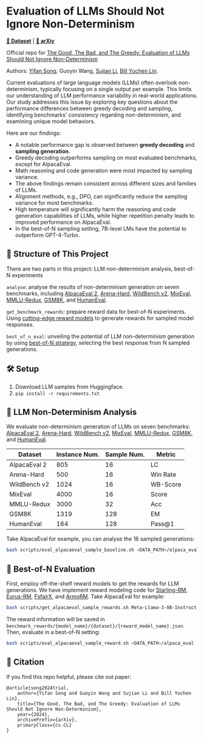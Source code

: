 # Evaluation of LLMs Should Not Ignore Non-Determinism

[**🤗 Dataset**](https://huggingface.co/datasets/) | [**📖 arXiv**](https://arxiv.org/)

Official repo for [The Good, The Bad, and The Greedy: Evaluation of LLMs Should Not Ignore Non-Determinism](https://arxiv.org/)

Authors: [Yifan Song](https://github.com/Yifan-Song793), Guoyin Wang, [Sujian Li](http://123.56.88.210/), [Bill Yuchen Lin](https://yuchenlin.xyz/).


Current evaluations of large language models (LLMs) often overlook non-determinism, typically focusing on a single output per example. This limits our understanding of LLM performance variability in real-world applications. 
Our study addresses this issue by exploring key questions about the performance differences between greedy decoding and sampling, identifying benchmarks’ consistency regarding non-determinism, and examining unique model behaviors. 

Here are our findings:
- A notable performance gap is observed between **greedy decoding** and **sampling generation**.
- Greedy decoding outperforms sampling on most evaluated benchmarks, except for AlpacaEval.
- Math reasoning and code generation were most impacted by sampling variance.
- The above findings remain consistent across different sizes and families of LLMs.
- Alignment methods, e.g., DPO, can significantly reduce the sampling variance for most benchmarks.
- High temperature will significantly harm the reasoning and code generation capabilities of LLMs, while higher repetition penalty leads to improved performance on AlpacaEval.
- In the best-of-N sampling setting, 7B-level LMs have the potential to outperform GPT-4-Turbo.



## 🧩 Structure of This Project

There are two parts in this project: LLM non-determinism analysis, best-of-N experiments

`analyse`: analyse the results of non-determinism generation on seven benchmarks, including [AlpacaEval 2](https://github.com/tatsu-lab/alpaca_eval), [Arena-Hard](https://github.com/lm-sys/arena-hard-auto), [WildBench v2](https://github.com/allenai/WildBench), [MixEval](https://github.com/Psycoy/MixEval), [MMLU-Redux](http://arxiv.org/abs/2406.04127), [GSM8K](https://arxiv.org/abs/2110.14168), and [HumanEval](https://arxiv.org/abs/2107.03374).

`get_benchmark_rewards`: prepare reward data for best-of-N experiments. Using [cutting-edge reward models](https://huggingface.co/spaces/allenai/reward-bench) to generate rewards for sampled model responses.

`best_of_n_eval`: unveiling the potential of LLM non-determinism generation by using [best-of-N strategy](https://arxiv.org/abs/2306.02561), selecting the best response from N sampled generations.


## 🛠️ Setup

1. Download LLM samples from Huggingface.
2. `pip install -r requirements.txt`

## 🚀 LLM Non-Determinism Analysis

We evaluate non-determinism generation of LLMs on seven benchmarks: [AlpacaEval 2](https://github.com/tatsu-lab/alpaca_eval), [Arena-Hard](https://github.com/lm-sys/arena-hard-auto), [WildBench v2](https://github.com/allenai/WildBench), [MixEval](https://github.com/Psycoy/MixEval), [MMLU-Redux](http://arxiv.org/abs/2406.04127), [GSM8K](https://arxiv.org/abs/2110.14168), and [HumanEval](https://arxiv.org/abs/2107.03374).

| Dataset      | Instance Num. | Sample Num. | Metric   |
|--------------|---------------|-------------|----------|
| AlpacaEval 2 | 805           | 16          | LC       |
| Arena-Hard   | 500           | 16          | Win Rate |
| WildBench v2 | 1024          | 16          | WB-Score |
| MixEval      | 4000          | 16          | Score    |
| MMLU-Redux   | 3000          | 32          | Acc      |
| GSM8K        | 1319          | 128         | EM       |
| HumanEval    | 164           | 128         | Pass@1   |

Take AlpacaEval for example, you can analyse the 16 sampled generations:
```bash
bash scripts/eval_alpacaeval_sample_baseline.sh <DATA_PATH>/alpaca_eval
```

## 🚀 Best-of-N Evaluation

First, employ off-the-shelf reward models to get the rewards for LLM generations. We have implement reward modeling code for [Starling-RM](https://huggingface.co/Nexusflow/Starling-RM-34B), [Eurus-RM](https://huggingface.co/openbmb/Eurus-RM-7b), [FsfairX](https://huggingface.co/sfairXC/FsfairX-LLaMA3-RM-v0.1), and [ArmoRM](https://huggingface.co/RLHFlow/ArmoRM-Llama3-8B-v0.1). Take AlpacaEval for example:
```bash
bash scripts/get_alpacaeval_sample_rewards.sh Meta-Llama-3-8B-Instruct <DATA_PATH>/alpaca_eval
```

The reward information will be saved in `benchmark_rewards/{model_name}/{dataset}/{reward_model_name}.json`.
Then, evaluate in a best-of-N setting:
```bash
bash scripts/eval_alpacaeval_sample_reward.sh <DATA_PATH>/alpaca_eval
```


## 📖 Citation

If you find this repo helpful, please cite out paper:

```
@article{song2024trial,
    author={Yifan Song and Guoyin Wang and Sujian Li and Bill Yuchen Lin},
    title={The Good, The Bad, and The Greedy: Evaluation of LLMs Should Not Ignore Non-Determinism},
    year={2024},
    archivePrefix={arXiv},
    primaryClass={cs.CL}
}
```
